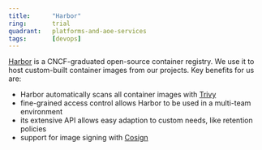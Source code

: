 ```yaml
---
title:      "Harbor"
ring:       trial
quadrant:   platforms-and-aoe-services
tags:       [devops]
---
```


[Harbor](https://goharbor.io) is a CNCF-graduated open-source container registry. We use it to host custom-built
container images from our projects. Key benefits for us are:

- Harbor automatically scans all container images with [Trivy](https://trivy.dev)
- fine-grained access control allows Harbor to be used in a multi-team environment
- its extensive API allows easy adaption to custom needs, like retention policies
- support for image signing with [Cosign](https://github.com/SigStore/cosign)
